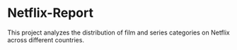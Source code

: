 # Netflix-Report
This project analyzes the distribution of film and series categories on Netflix across different countries.
